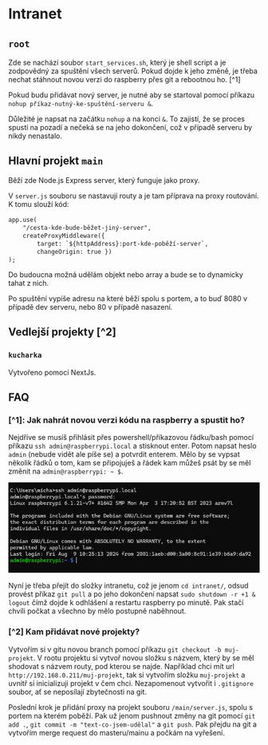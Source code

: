 # Intranet

## `root`

Zde se nachází soubor `start_services.sh`, který je shell script a je zodpovědný za spuštění všech serverů. Pokud dojde k jeho změně, je třeba nechat stáhnout novou verzi do raspberry přes git a rebootnou ho. [^1]

Pokud budu přidávat nový server, je nutné aby se startoval pomocí příkazu `nohup příkaz-nutný-ke-spuštění-serveru &`.

Důležité je napsat na začátku `nohup` a na konci `&`. To zajistí, že se proces spustí na pozadí a nečeká se na jeho dokončení, což v případě serveru by nikdy nenastalo.

## Hlavní projekt `main`

Běží zde Node.js Express server, který funguje jako proxy.

V `server.js` souboru se nastavují routy a je tam příprava na proxy routování. K tomu slouží kód: 
```
app.use(
    "/cesta-kde-bude-běžet-jiný-server",
    createProxyMiddleware({ 
        target: `${httpAddress}:port-kde-poběží-server`,
        changeOrigin: true })
);
```
Do budoucna možná udělám objekt nebo array a bude se to dynamicky tahat z nich.

Po spuštění vypíše adresu na které běží spolu s portem, a to buď 8080 v případě dev serveru, nebo 80 v případě nasazení.

## Vedlejší projekty [^2]

### `kucharka`

Vytvořeno pomocí NextJs.

## FAQ

### [^1]: Jak nahrát novou verzi kódu na raspberry a spustit ho?
Nejdříve se musíš přihlásit přes powershell/příkazovou řádku/bash pomocí příkazu `ssh admin@raspberrypi.local` a stisknout enter. Potom napsat heslo `admin` (nebude vidět ale píše se) a potvrdit enterem. Mělo by se vypsat několik řádků o tom, kam se připojuješ a řádek kam můžeš psát by se měl změnit na `admin@raspberrypi: ~ $`.

![Screenshot s připojením](/assets/pripojeni_ssh.png)

Nyní je třeba přejít do složky intranetu, což je jenom `cd intranet/`, odsud provést příkaz `git pull` a po jeho dokončení napsat `sudo shutdown -r +1 & logout` čímž dojde k odhlášení a restartu raspberry po minutě. Pak stačí chvíli počkat a všechno by mělo postupně naběhnout.

### [^2] Kam přidávat nové projekty?
Vytvořím si v gitu novou branch pomocí příkazu `git checkout -b muj-projekt`. V rootu projektu si vytvoř novou složku s názvem, který by se měl shodovat s názvem routy, pod kterou se najde. Například chci mít url `http://192.168.0.211/muj-projekt`, tak si vytvořím složku `muj-projekt` a uvnitř si inicializuji projekt v čem chci. Nezapomenout vytvořit i `.gitignore` soubor, ať se neposílají zbytečnosti na git.

Poslední krok je přidání proxy na projekt souboru `/main/server.js`, spolu s portem na kterém poběží. Pak už jenom pushnout změny na git pomocí `git add .`, `git commit -m "text-co-jsem-udělal"` a `git push`. Pak přejdu na git a vytvořím merge request do masteru/mainu a počkám na vyřešení.